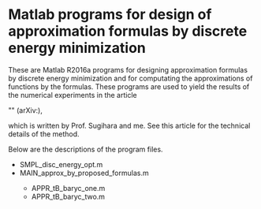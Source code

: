 <H1> Matlab programs for design of approximation formulas by discrete energy minimization </H1>

These are Matlab R2016a programs for designing approximation formulas by discrete energy minimization and for computating the approximations of functions by the formulas. These programs are used to yield the results of the numerical experiments in the article

"" (arXiv:),

which is written by Prof. Sugihara and me. See this article for the technical details of the method.

Below are the descriptions of the program files. 

<ul>
  <li> SMPL_disc_energy_opt.m </li>  
  <li> MAIN_approx_by_proposed_formulas.m </li>  
  <ul>
      <li> APPR_tB_baryc_one.m </li>  
      <li> APPR_tB_baryc_two.m </li>  
  </ul>
</ul>
